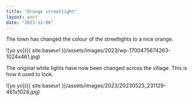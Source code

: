 ```yaml
---
title: "Orange streetlight"
layout: post
date: "2023-11-06"
---
```


The town has changed the colour of the streetlights to a nice orange.

![yo yo]({{ site.baseurl }}/assets/images/2023/wp-1700475674263-1024x461.jpg)

The original white lights have now been changed across the village. This is how it used to look.

![yo yo]({{ site.baseurl }}/assets/images/2023/20230523_231129-461x1024.jpg)
